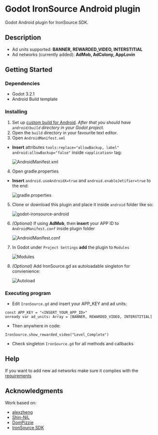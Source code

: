 # Godot IronSource Android plugin

Godot Android plugin for IronSource SDK.

## Description

* Ad units supported: **BANNER, REWARDED_VIDEO, INTERSTITIAL**
* Ad networks (currently added): **AdMob, AdColony, AppLovin**

## Getting Started

### Dependencies

* Godot 3.2.1
* Android Build template

### Installing

1. Set up [custom build for Android](https://docs.godotengine.org/en/3.2/getting_started/workflow/export/android_custom_build.html). 
  *After that you should have ```android/build``` directory in your Godot project.*
2. Open the ```build``` directory in your favourite text editor.
3. Open ```AndroidManifest.xml```
  * **Insert** attributes ```tools:replace="allowBackup, label" android:allowBackup="false"``` inside ```<application>``` tag:
  
    ![AndroidManifest.xml](https://i.imgur.com/x8ao1or.png)
    
4. Open gradle.properties 
  * **Insert** ```android.useAndroidX=true``` and ```android.enableJetifier=true``` to the end:
  
    ![gradle.properties](https://i.imgur.com/EYimYpM.png)
    
5. Clone or download this plugin and place it inside ```android``` folder like so:

    ![godot-ironsource-android](https://i.imgur.com/17cQHRW.png)
    
6. *(Optional)* If using **AdMob**, then **insert** your APP ID to ```AndroidManifest.conf``` inside plugin folder
    
    ![AndroidManifest.conf](https://i.imgur.com/33yy2FR.png)
    
7. In Godot under ```Project Settings``` **add** the plugin to ```Modules```

    ![Modules](https://i.imgur.com/nlPJadn.png)
    
8. *(Optional)* Add IronSource.gd as autoloadable singleton for convienience:

    ![Autoload](https://i.imgur.com/0lxNq8d.png)
 

### Executing program

* Edit ```IronSource.gd``` and insert your APP_KEY and ad units:
```
const APP_KEY = "<INSERT_YOUR_APP_ID>"
onready var ad_units: Array = [BANNER, REWARDED_VIDEO, INTERSTITIAL]
```
* Then anywhere in code:
```
IronSource.show_rewarded_video("Level_Complete")
```
* Check singleton ```IronSource.gd``` for all methods and callbacks

## Help

If you want to add new ad networks make sure it complies with the 
[requirements](https://developers.ironsrc.com/ironsource-mobile/android/android-sdk/)

## Acknowledgments

Work based on:
* [alexzheng](https://github.com/alexzheng/admob_for_godot)
* [Shin-NiL](https://github.com/Shin-NiL/Godot-Android-Admob-Plugin/)
* [DomPizzie](https://gist.github.com/DomPizzie/7a5ff55ffa9081f2de27c315f5018afc)
* [IronSource SDK](https://developers.ironsrc.com/ironsource-mobile/android/android-sdk/)
